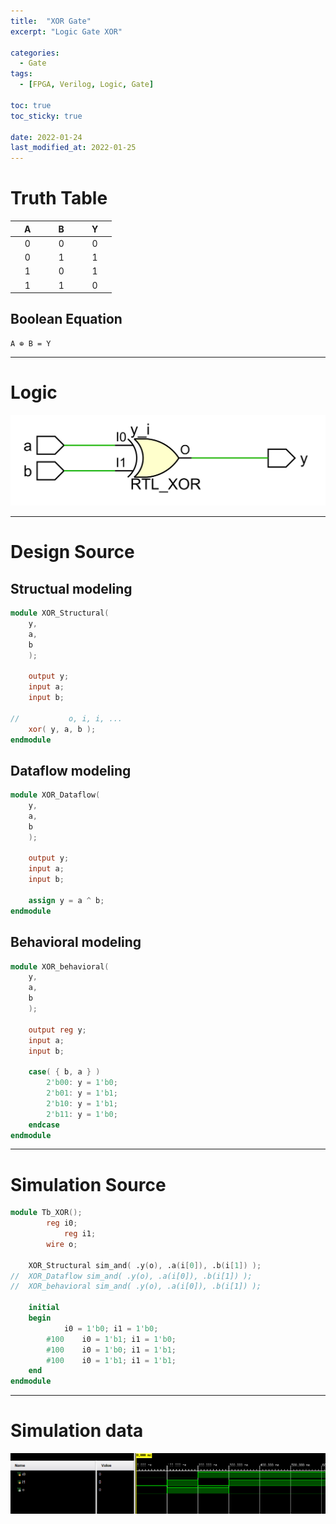 ```yaml
---
title:  "XOR Gate"
excerpt: "Logic Gate XOR"

categories:
  - Gate
tags:
  - [FPGA, Verilog, Logic, Gate]

toc: true
toc_sticky: true
 
date: 2022-01-24
last_modified_at: 2022-01-25
---
```


# Truth Table

| &nbsp; &nbsp; A &nbsp; &nbsp; | &nbsp; &nbsp; B &nbsp; &nbsp; | &nbsp; &nbsp; Y &nbsp; &nbsp; |
|:---:|:---:|:---:|
|  0  |  0  |  0  |
|  0  |  1  |  1  |
|  1  |  0  |  1  |
|  1  |  1  |  0  |

## Boolean Equation

	A ⊕ B = Y

---

# Logic

![XOR](/images/2022-01-24-XOR_GATE/gate.png)

---

# Design Source

## Structual modeling

```verilog
module XOR_Structural(
	y,
	a,
	b
	);
     
	output y;
	input a;
	input b;

//           o, i, i, ...
	xor( y, a, b );
endmodule
```

## Dataflow modeling

```verilog
module XOR_Dataflow(
	y,
	a,
	b
	);
     
	output y;
	input a;
	input b;

	assign y = a ^ b;
endmodule
```

## Behavioral modeling

```verilog
module XOR_behavioral(
	y,
	a,
	b
	);
     
	output reg y;
	input a;
	input b;

	case( { b, a } )
		2'b00: y = 1'b0;
		2'b01: y = 1'b1;
		2'b10: y = 1'b1;
		2'b11: y = 1'b0;
	endcase
endmodule
```
---

# Simulation Source

```verilog
module Tb_XOR();
     	reg i0;
        	reg i1;
     	wire o;

	XOR_Structural sim_and( .y(o), .a(i[0]), .b(i[1]) );
//	XOR_Dataflow sim_and( .y(o), .a(i[0]), .b(i[1]) );
//	XOR_behavioral sim_and( .y(o), .a(i[0]), .b(i[1]) );

	initial
	begin
			i0 = 1'b0; i1 = 1'b0;
		#100	i0 = 1'b1; i1 = 1'b0;
		#100 	i0 = 1'b0; i1 = 1'b1;
		#100 	i0 = 1'b1; i1 = 1'b1;
	end
endmodule
```
---

# Simulation data

![Tb_XOR](/images/2022-01-24-XOR_GATE/tb.png)
